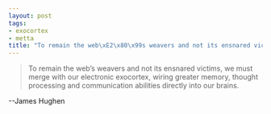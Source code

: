 ```yaml
--- 
layout: post
tags: 
- exocortex
- metta
title: "To remain the web\xE2\x80\x99s weavers and not its ensnared victims, we must merge with our electronic exocortex, wiring greater memory, thought processing and communication abilities directly into our brains."
---
```

> To remain the web’s weavers and not its ensnared victims, we must merge with
our electronic exocortex, wiring greater memory, thought processing and
communication abilities directly into our brains.

--James Hughen 
